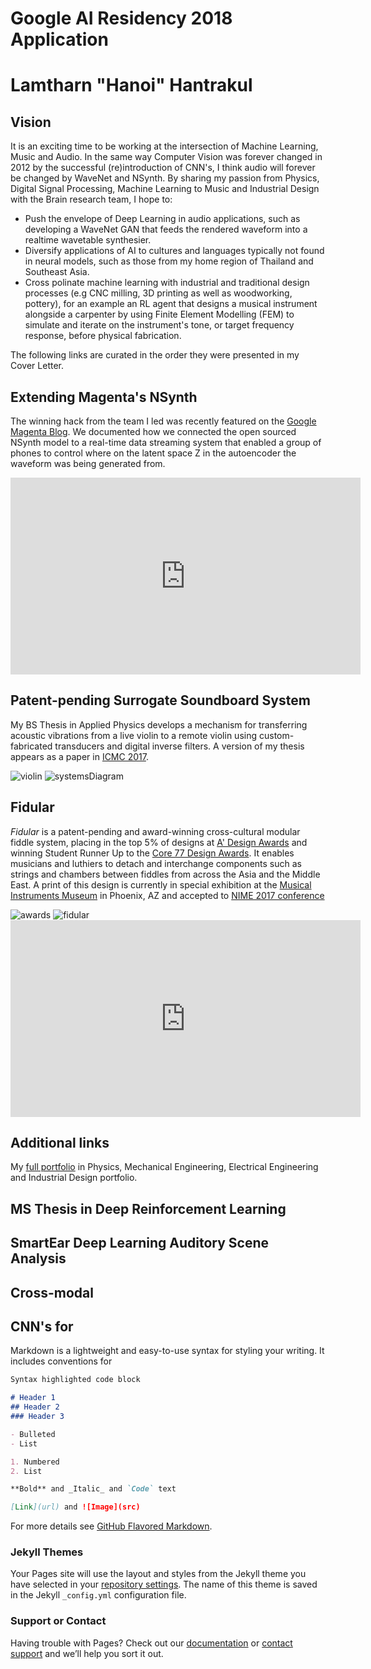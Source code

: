 # Google AI Residency 2018 Application
# **Lamtharn "Hanoi" Hantrakul**

## Vision

It is an exciting time to be working at the intersection of Machine Learning, Music and Audio. In the same way Computer Vision was forever changed in 2012 by the successful (re)introduction of CNN's, I think audio will forever be changed by WaveNet and NSynth. By sharing my passion from Physics, Digital Signal Processing, Machine Learning to Music and Industrial Design with the Brain research team, I hope to:

- Push the envelope of Deep Learning in audio applications, such as developing a WaveNet GAN that feeds the rendered waveform into a realtime wavetable synthesier.
- Diversify applications of AI to cultures and languages typically not found in neural models, such as those from my home region of Thailand and Southeast Asia. 
- Cross polinate machine learning with industrial and traditional design processes (e.g CNC milling, 3D printing as well as woodworking, pottery), for an example an RL agent that designs a musical instrument alongside a carpenter by using Finite Element Modelling (FEM) to simulate and iterate on the instrument's tone, or target frequency response, before physical fabrication. 

The following links are curated in the order they were presented in my Cover Letter. 

## Extending Magenta's NSynth

The winning hack from the team I led was recently featured on the [Google Magenta Blog](https://magenta.tensorflow.org/blog/2017/09/12/outside-hacks/). We documented how we connected the open sourced NSynth model to a real-time data streaming system that enabled a group of phones to control where on the latent space Z in the autoencoder the waveform was being generated from. 

<iframe width="560" height="315" src="https://www.youtube.com/embed/DIHNMGTdo_w" frameborder="0" allowfullscreen></iframe>

## Patent-pending Surrogate Soundboard System

My BS Thesis in Applied Physics develops a mechanism for transferring acoustic vibrations from a live violin to a remote violin using custom-fabricated transducers and digital inverse filters. A version of my thesis appears as a paper in [ICMC 2017](https://www.dropbox.com/s/0ywxxt5kxx49h3z/ICMC%20Surrogate%20L.%20Hantrakul%202016.pdf?dl=0). 

<img src="assets/violin.png" alt="violin" class="inline"/>
<img src="assets/violin_systems_diagram.png" alt="systemsDiagram" class="inline"/>

## Fidular

_Fidular_ is a patent-pending and award-winning cross-cultural modular fiddle system, placing in the top 5% of designs at [A' Design Awards](https://competition.adesignaward.com/design.php?ID=50765) and winning Student Runner Up to the [Core 77 Design Awards](http://designawards.core77.com/Open-Design/64638/Fidular-Modular-Fiddle-System). It enables musicians and luthiers to detach and interchange components such as strings and chambers between fiddles from across the Asia and the Middle East. A print of this design is currently in special exhibition at the [Musical Instruments Museum](https://mim.org/) in Phoenix, AZ and accepted to [NIME 2017 conference](https://www.dropbox.com/s/3mfkh3yc6ul5qlm/L%20Hantrakul%20NIME16%20Fidular%20UPLOAD.pdf?dl=0) 

<img src="assets/Fidular_awards.png" alt="awards" class="inline"/>
<img src="assets/Fidular.jpg" alt="fidular" class="inline"/>

<iframe width="560" height="315" src="https://www.youtube.com/embed/B_chlvO4thU" frameborder="0" allowfullscreen></iframe>

## Additional links

My [full portfolio](http://cargocollective.com/lh-hantrakul) in Physics, Mechanical Engineering, Electrical Engineering and Industrial Design portfolio.


## MS Thesis in Deep Reinforcement Learning

## SmartEar Deep Learning Auditory Scene Analysis

## Cross-modal 

## CNN's for 

Markdown is a lightweight and easy-to-use syntax for styling your writing. It includes conventions for

```markdown
Syntax highlighted code block

# Header 1
## Header 2
### Header 3

- Bulleted
- List

1. Numbered
2. List

**Bold** and _Italic_ and `Code` text

[Link](url) and ![Image](src)
```

For more details see [GitHub Flavored Markdown](https://guides.github.com/features/mastering-markdown/).

### Jekyll Themes

Your Pages site will use the layout and styles from the Jekyll theme you have selected in your [repository settings](https://github.com/lamtharnhantrakul/Google-AI-Residency-App/settings). The name of this theme is saved in the Jekyll `_config.yml` configuration file.

### Support or Contact

Having trouble with Pages? Check out our [documentation](https://help.github.com/categories/github-pages-basics/) or [contact support](https://github.com/contact) and we’ll help you sort it out.
